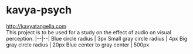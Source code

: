 # kavya-psych
http://kavyatangella.com<br>
This project is to be used for a study on the effect of audio on visual perception.
|--|--|
Blue circle radius | 3px
Small gray circle radius | 4px
Big gray circle radius | 20px
Blue center to gray center | 500px
